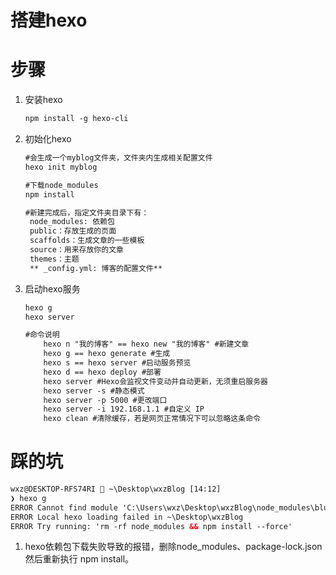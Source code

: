 # 搭建hexo


# 步骤

1. 安装hexo

   ```html
   npm install -g hexo-cli
   ```

2. 初始化hexo

   ```html
   #会生成一个myblog文件夹，文件夹内生成相关配置文件
   hexo init myblog
   
   #下载node_modules
   npm install
   
   #新建完成后，指定文件夹目录下有：
   	node_modules: 依赖包
   	public：存放生成的页面
   	scaffolds：生成文章的一些模板
   	source：用来存放你的文章
   	themes：主题
   	** _config.yml: 博客的配置文件**
   ```

3. 启动hexo服务

   ```html
   hexo g
   hexo server
   
   #命令说明
       hexo n "我的博客" == hexo new "我的博客" #新建文章
       hexo g == hexo generate #生成
       hexo s == hexo server #启动服务预览
       hexo d == hexo deploy #部署
       hexo server #Hexo会监视文件变动并自动更新，无须重启服务器
       hexo server -s #静态模式
       hexo server -p 5000 #更改端口
       hexo server -i 192.168.1.1 #自定义 IP
       hexo clean #清除缓存，若是网页正常情况下可以忽略这条命令
   ```

   

# 踩的坑


   ```html
   wxz@DESKTOP-RFS74RI  ~\Desktop\wxzBlog [14:12]
   ❯ hexo g
   ERROR Cannot find module 'C:\Users\wxz\Desktop\wxzBlog\node_modules\bluebird\js\release\bluebird.js'. Please verify that
   ERROR Local hexo loading failed in ~\Desktop\wxzBlog
   ERROR Try running: 'rm -rf node_modules && npm install --force'
   ```
 1. hexo依赖包下载失败导致的报错，删除node_modules、package-lock.json然后重新执行 npm install。


